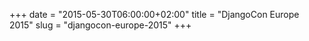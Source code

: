 +++
date = "2015-05-30T06:00:00+02:00"
title = "DjangoCon Europe 2015"
slug = "djangocon-europe-2015"
+++
